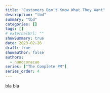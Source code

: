 ```yaml
---
title: "Customers Don't Know What They Want"
description: "tbd"
summary: "tbd"
categories: []
tags: []
# externalUrl: ""
showSummary: true
date: 2023-02-26
draft: true
showauthor: false
authors:
  - nunocoracao
series: ["The Complete PM"]
series_order: 4
---
```



bla bla